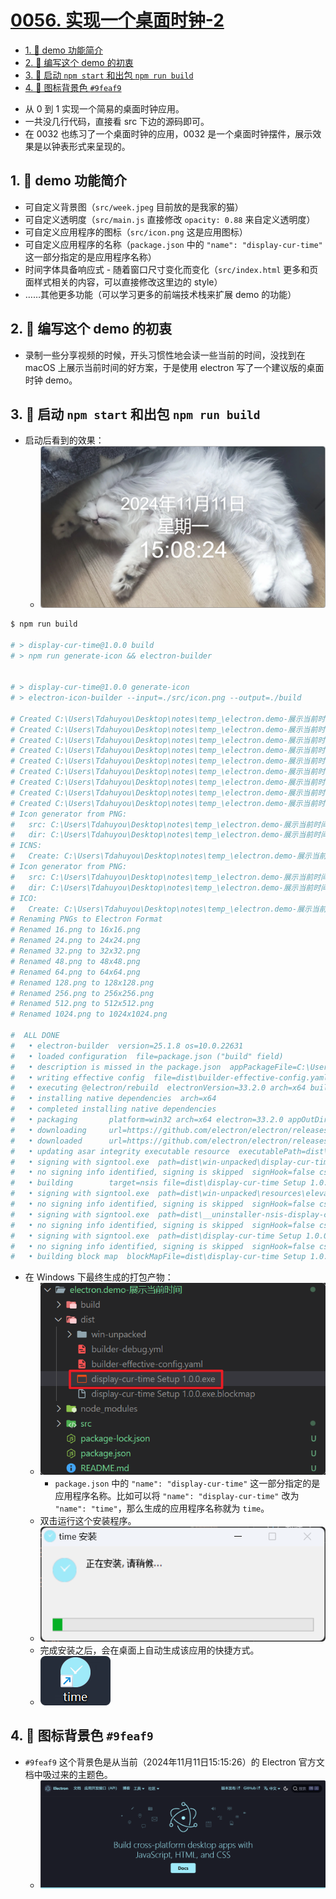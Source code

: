 # [0056. 实现一个桌面时钟-2](https://github.com/Tdahuyou/electron/tree/main/0056.%20%E5%AE%9E%E7%8E%B0%E4%B8%80%E4%B8%AA%E6%A1%8C%E9%9D%A2%E6%97%B6%E9%92%9F-2)

<!-- region:toc -->
- [1. 📒 demo 功能简介](#1--demo-功能简介)
- [2. 📒 编写这个 demo 的初衷](#2--编写这个-demo-的初衷)
- [3. 📒 启动 `npm start` 和出包 `npm run build`](#3--启动-npm-start-和出包-npm-run-build)
- [4. 📒 图标背景色 `#9feaf9`](#4--图标背景色-#9feaf9)
<!-- endregion:toc -->
- 从 0 到 1 实现一个简易的桌面时钟应用。
- 一共没几行代码，直接看 src 下边的源码即可。
- 在 0032 也练习了一个桌面时钟的应用，0032 是一个桌面时钟摆件，展示效果是以钟表形式来呈现的。

## 1. 📒 demo 功能简介

- 可自定义背景图（`src/week.jpeg` 目前放的是我家的猫）
- 可自定义透明度（`src/main.js` 直接修改 `opacity: 0.88` 来自定义透明度）
- 可自定义应用程序的图标（`src/icon.png` 这是应用图标）
- 可自定义应用程序的名称（`package.json` 中的 `"name": "display-cur-time"` 这一部分指定的是应用程序名称）
- 时间字体具备响应式 - 随着窗口尺寸变化而变化（`src/index.html` 更多和页面样式相关的内容，可以直接修改这里边的 style）
- ……其他更多功能（可以学习更多的前端技术栈来扩展 demo 的功能）

## 2. 📒 编写这个 demo 的初衷

- 录制一些分享视频的时候，开头习惯性地会读一些当前的时间，没找到在 macOS 上展示当前时间的好方案，于是使用 electron 写了一个建议版的桌面时钟 demo。

## 3. 📒 启动 `npm start` 和出包 `npm run build`

- 启动后看到的效果：
  - ![](md-imgs/2024-11-11-15-08-32.png)

```bash
$ npm run build

# > display-cur-time@1.0.0 build
# > npm run generate-icon && electron-builder


# > display-cur-time@1.0.0 generate-icon
# > electron-icon-builder --input=./src/icon.png --output=./build

# Created C:\Users\Tdahuyou\Desktop\notes\temp_\electron.demo-展示当前时间\build\icons\png\16.png
# Created C:\Users\Tdahuyou\Desktop\notes\temp_\electron.demo-展示当前时间\build\icons\png\24.png
# Created C:\Users\Tdahuyou\Desktop\notes\temp_\electron.demo-展示当前时间\build\icons\png\32.png
# Created C:\Users\Tdahuyou\Desktop\notes\temp_\electron.demo-展示当前时间\build\icons\png\48.png
# Created C:\Users\Tdahuyou\Desktop\notes\temp_\electron.demo-展示当前时间\build\icons\png\64.png
# Created C:\Users\Tdahuyou\Desktop\notes\temp_\electron.demo-展示当前时间\build\icons\png\128.png
# Created C:\Users\Tdahuyou\Desktop\notes\temp_\electron.demo-展示当前时间\build\icons\png\256.png
# Created C:\Users\Tdahuyou\Desktop\notes\temp_\electron.demo-展示当前时间\build\icons\png\512.png
# Created C:\Users\Tdahuyou\Desktop\notes\temp_\electron.demo-展示当前时间\build\icons\png\1024.png
# Icon generator from PNG:
#   src: C:\Users\Tdahuyou\Desktop\notes\temp_\electron.demo-展示当前时间\build\icons\png
#   dir: C:\Users\Tdahuyou\Desktop\notes\temp_\electron.demo-展示当前时间\build\icons\mac
# ICNS:
#   Create: C:\Users\Tdahuyou\Desktop\notes\temp_\electron.demo-展示当前时间\build\icons\mac\icon.icns
# Icon generator from PNG:
#   src: C:\Users\Tdahuyou\Desktop\notes\temp_\electron.demo-展示当前时间\build\icons\png
#   dir: C:\Users\Tdahuyou\Desktop\notes\temp_\electron.demo-展示当前时间\build\icons\win
# ICO:
#   Create: C:\Users\Tdahuyou\Desktop\notes\temp_\electron.demo-展示当前时间\build\icons\win\icon.ico
# Renaming PNGs to Electron Format
# Renamed 16.png to 16x16.png
# Renamed 24.png to 24x24.png
# Renamed 32.png to 32x32.png
# Renamed 48.png to 48x48.png
# Renamed 64.png to 64x64.png
# Renamed 128.png to 128x128.png
# Renamed 256.png to 256x256.png
# Renamed 512.png to 512x512.png
# Renamed 1024.png to 1024x1024.png

#  ALL DONE
#   • electron-builder  version=25.1.8 os=10.0.22631
#   • loaded configuration  file=package.json ("build" field)
#   • description is missed in the package.json  appPackageFile=C:\Users\Tdahuyou\Desktop\notes\temp_\electron.demo-展示当前时间\package.json
#   • writing effective config  file=dist\builder-effective-config.yaml
#   • executing @electron/rebuild  electronVersion=33.2.0 arch=x64 buildFromSource=false appDir=./
#   • installing native dependencies  arch=x64
#   • completed installing native dependencies
#   • packaging       platform=win32 arch=x64 electron=33.2.0 appOutDir=dist\win-unpacked
#   • downloading     url=https://github.com/electron/electron/releases/download/v33.2.0/electron-v33.2.0-win32-x64.zip size=115 MB parts=8
#   • downloaded      url=https://github.com/electron/electron/releases/download/v33.2.0/electron-v33.2.0-win32-x64.zip duration=29.161s
#   • updating asar integrity executable resource  executablePath=dist\win-unpacked\display-cur-time.exe
#   • signing with signtool.exe  path=dist\win-unpacked\display-cur-time.exe
#   • no signing info identified, signing is skipped  signHook=false cscInfo=null
#   • building        target=nsis file=dist\display-cur-time Setup 1.0.0.exe archs=x64 oneClick=true perMachine=false
#   • signing with signtool.exe  path=dist\win-unpacked\resources\elevate.exe
#   • no signing info identified, signing is skipped  signHook=false cscInfo=null
#   • signing with signtool.exe  path=dist\__uninstaller-nsis-display-cur-time.exe
#   • no signing info identified, signing is skipped  signHook=false cscInfo=null
#   • signing with signtool.exe  path=dist\display-cur-time Setup 1.0.0.exe
#   • no signing info identified, signing is skipped  signHook=false cscInfo=null
#   • building block map  blockMapFile=dist\display-cur-time Setup 1.0.0.exe.blockmap
```

- 在 Windows 下最终生成的打包产物：
  - ![](md-imgs/2024-11-11-14-57-50.png)
    - `package.json` 中的 `"name": "display-cur-time"` 这一部分指定的是应用程序名称。比如可以将 `"name": "display-cur-time"` 改为  `"name": "time"`，那么生成的应用程序名称就为 `time`。
  - 双击运行这个安装程序。
  - ![](md-imgs/2024-11-11-15-13-53.png)
  - 完成安装之后，会在桌面上自动生成该应用的快捷方式。
  - ![](md-imgs/2024-11-11-15-14-06.png)

## 4. 📒 图标背景色 `#9feaf9`

- `#9feaf9` 这个背景色是从当前（2024年11月11日15:15:26）的 Electron 官方文档中吸过来的主题色。
  - ![](md-imgs/2024-11-11-15-16-34.png)



